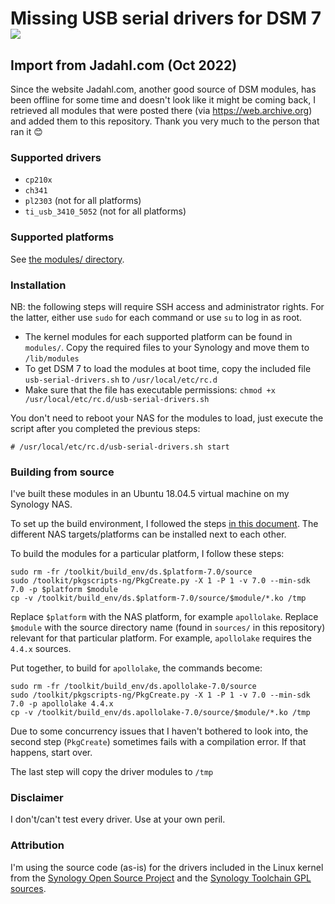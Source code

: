 # Missing USB serial drivers for DSM 7 <a href="https://www.paypal.com/donate?hosted_button_id=E7DEFXHFSK8Y6"><img style="vertical-align:middle" src="https://www.paypalobjects.com/en_GB/i/btn/btn_donate_SM.gif"></a>

## Import from Jadahl.com (Oct 2022)

Since the website Jadahl.com, another good source of DSM modules, has been offline for some time and doesn't look like it might be coming back, I retrieved all modules that were posted there (via https://web.archive.org) and added them to this repository. Thank you very much to the person that ran it 😊

### Supported drivers

* `cp210x`
* `ch341`
* `pl2303` (not for all platforms)
* `ti_usb_3410_5052` (not for all platforms)

### Supported platforms

See [the modules/ directory](https://github.com/robertklep/dsm7-usb-serial-drivers/tree/main/modules).

### Installation

NB: the following steps will require SSH access and administrator rights. For the latter, either use `sudo` for each command or use `su` to log in as root.

* The kernel modules for each supported platform can be found in `modules/`. Copy the required files to your Synology and move them to `/lib/modules`
* To get DSM 7 to load the modules at boot time, copy the included file `usb-serial-drivers.sh` to `/usr/local/etc/rc.d`
* Make sure that the file has executable permissions:
  `chmod +x /usr/local/etc/rc.d/usb-serial-drivers.sh`

You don't need to reboot your NAS for the modules to load, just execute the script after you completed the previous steps:
```
# /usr/local/etc/rc.d/usb-serial-drivers.sh start
```

### Building from source

I've built these modules in an Ubuntu 18.04.5 virtual machine on my Synology NAS.

To set up the build environment, I followed the steps [in this document](https://help.synology.com/developer-guide/getting_started/prepare_environment.html). The different NAS targets/platforms can be installed next to each other.

To build the modules for a particular platform, I follow these steps:
```
sudo rm -fr /toolkit/build_env/ds.$platform-7.0/source
sudo /toolkit/pkgscripts-ng/PkgCreate.py -X 1 -P 1 -v 7.0 --min-sdk 7.0 -p $platform $module
cp -v /toolkit/build_env/ds.$platform-7.0/source/$module/*.ko /tmp
```

Replace `$platform` with the NAS platform, for example `apollolake`.
Replace `$module` with the source directory name (found in `sources/` in this repository) relevant for that particular platform. For example, `apollolake` requires the `4.4.x` sources.

Put together, to build for `apollolake`, the commands become:
```
sudo rm -fr /toolkit/build_env/ds.apollolake-7.0/source
sudo /toolkit/pkgscripts-ng/PkgCreate.py -X 1 -P 1 -v 7.0 --min-sdk 7.0 -p apollolake 4.4.x
cp -v /toolkit/build_env/ds.apollolake-7.0/source/$module/*.ko /tmp
```

Due to some concurrency issues that I haven't bothered to look into, the second step (`PkgCreate`) sometimes fails with a compilation error. If that happens, start over.

The last step will copy the driver modules to `/tmp`

### Disclaimer

I don't/can't test every driver. Use at your own peril.

### Attribution

I'm using the source code (as-is) for the drivers included in the Linux kernel from the [Synology Open Source Project](https://sourceforge.net/projects/dsgpl/) and the [Synology Toolchain GPL sources](https://archive.synology.com/download/ToolChain/Synology%20NAS%20GPL%20Source/).
